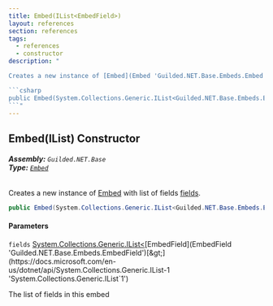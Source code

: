 ```yaml
---
title: Embed(IList<EmbedField>)
layout: references
section: references
tags:
  - references
  - constructor
description: "

Creates a new instance of [Embed](Embed 'Guilded.NET.Base.Embeds.Embed') with list of fields [fields](Embed.Embed(IList_EmbedField_)#Guilded.NET.Base.Embeds.Embed.Embed(System.Collections.Generic.IList_Guilded.NET.Base.Embeds.EmbedField_).fields 'Guilded.NET.Base.Embeds.Embed.Embed(System.Collections.Generic.IList<Guilded.NET.Base.Embeds.EmbedField>).fields').

```csharp
public Embed(System.Collections.Generic.IList<Guilded.NET.Base.Embeds.EmbedField> fields);
```"
---
```


## Embed(IList<EmbedField>) Constructor
###### **Assembly:** `Guilded.NET.Base`<br/>**Type:** [`Embed`](Embed 'Guilded.NET.Base.Embeds.Embed')

Creates a new instance of [Embed](Embed 'Guilded.NET.Base.Embeds.Embed') with list of fields [fields](Embed.Embed(IList_EmbedField_)#Guilded.NET.Base.Embeds.Embed.Embed(System.Collections.Generic.IList_Guilded.NET.Base.Embeds.EmbedField_).fields 'Guilded.NET.Base.Embeds.Embed.Embed(System.Collections.Generic.IList<Guilded.NET.Base.Embeds.EmbedField>).fields').

```csharp
public Embed(System.Collections.Generic.IList<Guilded.NET.Base.Embeds.EmbedField> fields);
```
#### Parameters

<a name='Guilded.NET.Base.Embeds.Embed.Embed(System.Collections.Generic.IList_Guilded.NET.Base.Embeds.EmbedField_).fields'></a>

`fields` [System.Collections.Generic.IList&lt;](https://docs.microsoft.com/en-us/dotnet/api/System.Collections.Generic.IList-1 'System.Collections.Generic.IList`1')[EmbedField](EmbedField 'Guilded.NET.Base.Embeds.EmbedField')[&gt;](https://docs.microsoft.com/en-us/dotnet/api/System.Collections.Generic.IList-1 'System.Collections.Generic.IList`1')

The list of fields in this embed